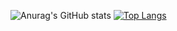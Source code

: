 
![Anurag's GitHub stats](https://github-readme-stats.vercel.app/api?username=hz0000&theme=default&show_icons=true)
[![Top Langs](https://github-readme-stats.vercel.app/api/top-langs/?username=hz0000&layout=compact)](https://github.com/hz0000)

